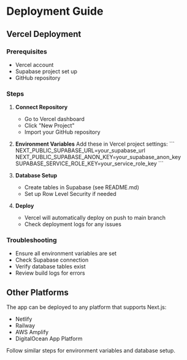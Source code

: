# Deployment Guide

## Vercel Deployment

### Prerequisites
- Vercel account
- Supabase project set up
- GitHub repository

### Steps

1. **Connect Repository**
   - Go to Vercel dashboard
   - Click "New Project"
   - Import your GitHub repository

2. **Environment Variables**
   Add these in Vercel project settings:
   \`\`\`
   NEXT_PUBLIC_SUPABASE_URL=your_supabase_url
   NEXT_PUBLIC_SUPABASE_ANON_KEY=your_supabase_anon_key
   SUPABASE_SERVICE_ROLE_KEY=your_service_role_key
   \`\`\`

3. **Database Setup**
   - Create tables in Supabase (see README.md)
   - Set up Row Level Security if needed

4. **Deploy**
   - Vercel will automatically deploy on push to main branch
   - Check deployment logs for any issues

### Troubleshooting

- Ensure all environment variables are set
- Check Supabase connection
- Verify database tables exist
- Review build logs for errors

## Other Platforms

The app can be deployed to any platform that supports Next.js:
- Netlify
- Railway
- AWS Amplify
- DigitalOcean App Platform

Follow similar steps for environment variables and database setup.

